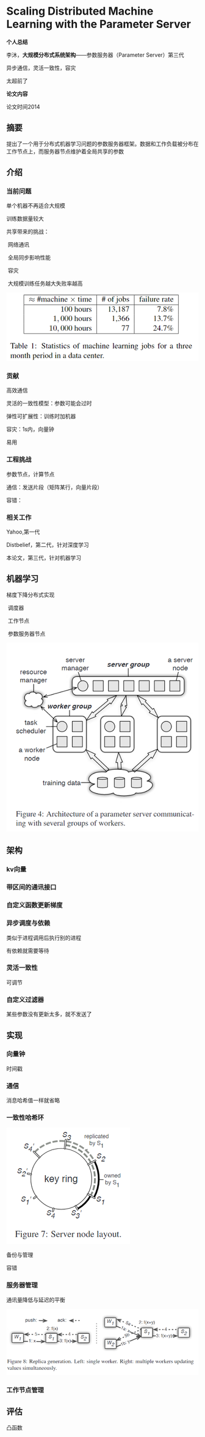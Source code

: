 # Scaling Distributed Machine Learning with the Parameter Server

**个人总结**

李沐，**大规模分布式系统架构**——参数服务器（Parameter Server）第三代

异步通信，灵活一致性，容灾

太超前了



**论文内容**

论文时间2014

## 摘要

提出了一个用于分布式机器学习问题的参数服务器框架。数据和工作负载被分布在工作节点上，而服务器节点维护着全局共享的参数

## 介绍

### 当前问题

单个机器不再适合大规模

训练数据量较大

共享带来的挑战：

​	网络通讯

​	全局同步影响性能

​	容灾

​		大规模训练任务越大失败率越高

![image-20240130150031597](./assets/image-20240130150031597-1706598038433-1.png)

### 贡献

高效通信

灵活的一致性模型：参数可能会过时

弹性可扩展性：训练时加机器

容灾：1s内，向量钟

易用

### 工程挑战

参数节点，计算节点

通信：发送片段（矩阵某行，向量片段）

容错：

### 相关工作

Yahoo,第一代

Distbelief，第二代，针对深度学习

本论文，第三代，针对机器学习

## 机器学习

梯度下降分布式实现

​	调度器

​	工作节点

​	参数服务器节点

![image-20240130155109087](./assets/image-20240130155109087-1706601070595-3.png)

## 架构

### kv向量

### 带区间的通讯接口

### 自定义函数更新梯度

### 异步调度与依赖

类似于进程调用后执行别的进程

有依赖就需要等待 

### 灵活一致性

可调节

### 自定义过滤器

某些参数没有更新太多，就不发送了

## 实现

### 向量钟

时间戳

### 通信

消息哈希值一样就省略

### 一致性哈希环

![image-20240130161726625](./assets/image-20240130161726625-1706602648666-5.png)

备份与管理

容错

### 服务器管理

通讯量降低与延迟的平衡

![image-20240130162211801](./assets/image-20240130162211801-1706602933059-7.png)

### 工作节点管理

## 评估

凸函数


